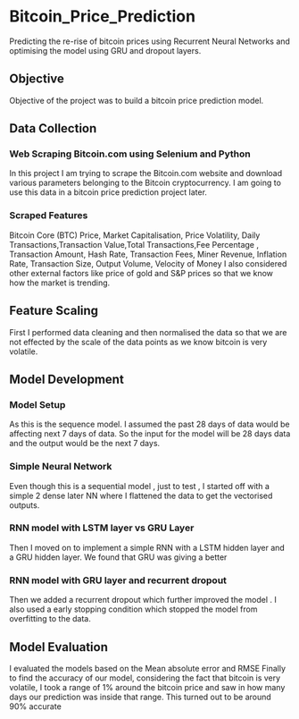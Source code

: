 # Bitcoin_Price_Prediction
Predicting the re-rise of bitcoin prices using Recurrent Neural Networks and optimising the model using GRU and dropout layers. 
## Objective 
Objective of the project was to build a bitcoin price prediction model.

## Data Collection  
### Web Scraping Bitcoin.com using Selenium and Python
In this project I am trying to scrape the Bitcoin.com website and download various parameters belonging to the Bitcoin cryptocurrency. I am going to use this data in a bitcoin price prediction project later.
### Scraped Features
Bitcoin Core (BTC) Price, Market Capitalisation, Price Volatility, Daily Transactions,Transaction Value,Total Transactions,Fee Percentage , Transaction Amount, Hash Rate, Transaction Fees, Miner Revenue, Inflation Rate, Transaction Size, Output Volume, Velocity of Money
I also considered other external factors like price of gold and S&P prices so that we know how the market is trending.


## Feature Scaling 
First I performed data cleaning and then normalised the data so that we are not effected by the scale of the data points as we know bitcoin is very volatile.

## Model Development 
### Model Setup
As this is the sequence model. I assumed the past 28 days of data would be affecting next 7 days of data. So the input for the model will be 28 days data and the output would be the next 7 days.
### Simple Neural Network 
Even though this is a sequential model , just to test , I started off with a simple 2 dense later NN where I flattened the data to get the vectorised outputs.
### RNN model with LSTM layer vs GRU Layer 
Then I moved on to implement a simple RNN with a LSTM hidden layer and a GRU hidden layer. We found that GRU was giving a better
### RNN model with GRU layer and recurrent dropout 
Then we added a recurrent dropout which further improved the model . I also used a early stopping condition which stopped the model from overfitting to the data.

## Model Evaluation 
I evaluated  the models based on the Mean absolute error and RMSE
Finally to find the accuracy of our model, considering the fact that bitcoin is very volatile, I took a range of 1% around the bitcoin price and saw in how many days our prediction was inside that range. This turned out to be around 90% accurate 
